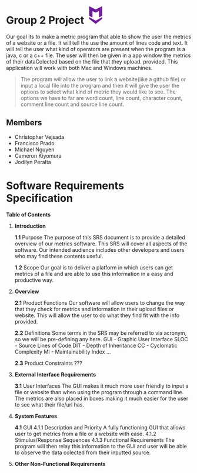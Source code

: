 # Group 2 Project  ![alt text](https://github.com/adam-p/markdown-here/raw/master/src/common/images/icon48.png "Logo Title Text 1")
Our goal its to make a metric program that able to show the user the metrics of a website or a file. It will
tell the use the amount of lines code and text. It will tell the user what kind of operators are present when the program is a java, c or a c++ file.
The user will then be given in a app window the metrics of their dataColected based on the file that they upload.
provided. This application will work with both Mac and Windows machines.
> The program will allow the user to link a website(like a github file) or input a local file into the program
and then it will give the user the options to select what kind of metric they would like to see. The options we have to far are
word count, line count, character count, comment line count and source line count.
## Members 
* Christopher Vejsada
* Francisco Prado
* Michael Nguyen
* Cameron Kiyomura
* Jodilyn Peralta

# Software Requirements Specification
**Table of Contents**
1. **Introduction**

   **1.1** Purpose
   The purpose of this SRS document is to provide a detailed overview of our metrics software. This SRS will cover all aspects of the software.
   Our intended audience includes other developers and users who may find these contents useful.

   **1.2** Scope
   Our goal is to deliver a platform in which users can get metrics of a file and are able to use this
   information in a easy and productive way.
2. **Overview**

   **2.1** Product Functions
   Our software will allow users to change the way that they check for metrics and information in their upload files or website. This will allow the user
   to do what they find fit with the info provided.
   
   **2.2** Definitions
   Some terms in the SRS may be referred to via acronym, so we will be pre-defining any here.
   GUI - Graphic User Interface
   SLOC - Source Lines of Code
   DIT - Depth of Inheritance
   CC - Cyclomatic Complexity
   MI - Maintainability Index
   ...
   
    **2.3** Product Constraints
    ???

3. **External Interface Requirements**

   **3.1** User Interfaces
   The GUI makes it much more user friendly to input a file or website than when using the program through a command line.
   The metrics are also placed in boxes making it much easier for the user to see what their file/url has.

4. **System Features**

   **4.1** GUI
   4.1.1 Description and Priority
   A fully functioning GUI that allows user to get metrics from a file or a website with ease.
   4.1.2 Stimulus/Response Sequences
   4.1.3 Functional Requirements
    The program will then relay this information to the GUI and user will be able to observe the data colected
    from their inputted source.

5. **Other Non-Functional Requirements**


